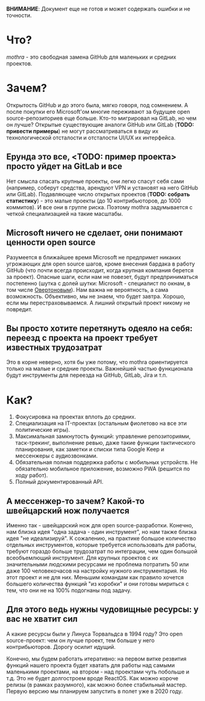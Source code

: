 **ВНИМАНИЕ**: Документ еще не готов и может содержать ошибки и не точности.

# Что?

*mothra* - это свободная замена GitHub для маленьких и средних проектов.

# Зачем?

Открытость GitHub и до этого была, мягко говоря, под сомнением. А после покупки его Microsoft'ом
многие переживают за будущее open source-репозиториев еще больше. Кто-то мигрировал на GitLab, но
чем он лучше? Открытые существующие аналоги GitHub или GitLab (**TODO: привести примеры**) не могут
рассматриваться в виду их технологической отсталости и отсталости UI/UX их интерфейса.

## Ерунда это все, <TODO: пример проекта> просто уйдет на GitLab и все

Нет смысла спасать крупные проекты, они легко спасут себя сами (например, соберут средства, арендуют
VPN и установят на него GitHub или GitLab). Подавляющее число открытых проектов (**TODO: собрать 
статистику**) - это малые проекты (до 10 контрибьюторов, до 1000 коммитов). И все они в группе
риска. Поэтому mothra задумывается с четкой специализацией на такие масштабы.

## Microsoft ничего не сделает, они понимают ценности open source

Разумеется в ближайшее время Microsoft не предпримет никаких угрожающих для open source шагов, кроме
внесения бардака в работу GitHub (что почти всегда происходит, когда крупная компания берется за
проект). Опасные шаги, если нам не повезет, будут предприниматься постепенно (шутка с долей шутки:
Microsoft - специалист по окнам, в том числе
[Овертоновым](https://en.wikipedia.org/wiki/Overton_window)). Нам важна не вероятность, а сама
возможность. Объективно, мы не знаем, что будет завтра. Хорошо, если мы перестраховываемся. А
лишний открытый проект никому не повредит.

## Вы просто хотите перетянуть одеяло на себя: переезд с проекта на проект требует известных трудозатрат

Это в корне неверно, хотя бы уже потому, что mothra ориентируется только на малые и средние проекты.
Важнейшей частью функционала будут инструменты для переезда на GitHub, GitLab, Jira и т.п.

# Как?

1. Фокусировка на проектах вплоть до средних.
1. Специализация на IT-проектах (остальным фиолетово на все эти политические игры).
1. Максимальная замкнутость функций: управление репозиториями, таск-трекинг, выполнение ревью, даже
такие функции тактического планирования, как заметки и списки типа Google Keep и мессенжеры с
аудиозвонками.
1. Обязательная полная поддержка работы с мобильных устройств. Не обязательно мобильное приложение,
возможно PWA (решится по ходу работ).
1. Полный документированный API.

## А мессенжер-то зачем? Какой-то швейцарский нож получается

Именно так - швейцарский нож для open source-разработки. Конечно, нам близка идея "одна задача - 
один инструмент", но нам также близка идея "не идеализируй". К сожалению, на практике большое
количество отдельных инструментов, которые требуется использовать для работы, требуют гораздо больше
трудозатрат по интеграции, чем один большой всеобъемлющий инструмент. Для крупных проектов с их
значительными людскими ресурсами не проблема потратить 50 или даже 100 человекочасов на настройку
нужного инструментария. Но этот проект и не для них. Меньшим командам как правило хочется большего
количества функций "из коробки" и они готовы мириться с тем, что они не на 100% подогнаны под
задачу.

## Для этого ведь нужны чудовищные ресурсы: у вас не хватит сил

А какие ресурсы были у Линуса Торвальдса в 1994 году? Это open source-проект: чем он лучше проект,
тем больше у него контрибьюторов. Дорогу осилит идущий.

Конечно, мы будем работать итеративно: на первом витке резвития функций нашего проекта будет хватать
для работы над самыми маленькими проектами, на втором - над проектами чуть побольше и т.д. Это не
будет долгостроем вроде ReactOS. Как можно короче релизы (в рамках разумного), как можно более
стабильный мастер. Первую версию мы планируем запустить в полет уже в 2020 году.